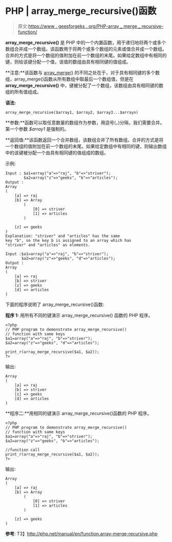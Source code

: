 # PHP | array_merge_recursive()函数

> 原文:[https://www . geesforgeks . org/PHP-array _ merge _ recursive-function/](https://www.geeksforgeeks.org/php-array_merge_recursive-function/)

**array_merge_recursive()** 是 PHP 中的一个内置函数，用于递归地将两个或多个数组合并成一个数组。该函数用于将两个或多个数组的元素或值合并成一个数组。合并的方式是将一个数组的值附加在前一个数组的末尾。如果给定数组中有相同的键，则给该键分配一个值，该值的数组由具有相同键的值组成。

**注意:**该函数与 [array_merge()](https://www.geeksforgeeks.org/php-merging-two-arrays-using-array_merge/) 的不同之处在于，对于具有相同键的多个数组，array_merge()函数从所有数组中取最后一个数组值，但是在 **array_merge_recursive()** 中，键被分配了一个数组，该数组由具有相同键的数组的所有值组成。

**语法:**

```
array_merge_recursive($array1, $array2, $array3...$arrayn)
```

**参数:**函数可以取任意数量的数组作为参数，用逗号(，)分隔，我们需要合并。第一个参数 *$array1* 是强制的。

**返回值:**该函数返回一个合并数组，该数组合并了所有数组。合并的方式是将一个数组的值附加在前一个数组的末尾。如果给定数组中有相同的键，则输出数组中的该键被分配一个由具有相同键的值组成的数组。

示例:

```
Input : $a1=array("a"=>"raj", "b"=>"striver");
        $a2=array("z"=>"geeks", "b"=>"articles");
Output : 
Array
(
    [a] => raj
    [b] => Array
        (
            [0] => striver
            [1] => articles
        )

    [z] => geeks
)
Explanation: "striver" and "articles" has the same 
key "b", so the key b is assigned to an array which has 
"striver" and "articles" as elements. 

Input :$a1=array("a"=>"raj", "b"=>"striver");
       $a2=array("z"=>"geeks", "d"=>"articles");
Output :
Array
(
    [a] => raj
    [b] => striver
    [z] => geeks
    [d] => articles
)

```

下面的程序说明了 array_merge_recursive()函数:

**程序 1:** 用所有不同的键演示 array_merge_recursive()
函数的 PHP 程序。

```
<?php
// PHP program to demonstrate array_merge_recursive() 
// function with same keys
$a1=array("a"=>"raj", "b"=>"striver");
$a2=array("z"=>"geeks", "d"=>"articles");

print_r(array_merge_recursive($a1, $a2));
?>
```

输出:

```
Array
(
    [a] => raj
    [b] => striver
    [z] => geeks
    [d] => articles
)

```

**程序二:**用相同的键演示 array_merge_recursive()函数的 PHP 程序。

```
<?php
// PHP program to demonstrate array_merge_recursive() 
// function with same keys
$a1=array("a"=>"raj", "b"=>"striver");
$a2=array("z"=>"geeks", "b"=>"articles");

//function call
print_r(array_merge_recursive($a1, $a2));
?>
```

输出:

```
Array
(
    [a] => raj
    [b] => Array
        (
            [0] => striver
            [1] => articles
        )

    [z] => geeks
)

```

**参考**:
T3】http://php.net/manual/en/function.array-merge-recursive.php